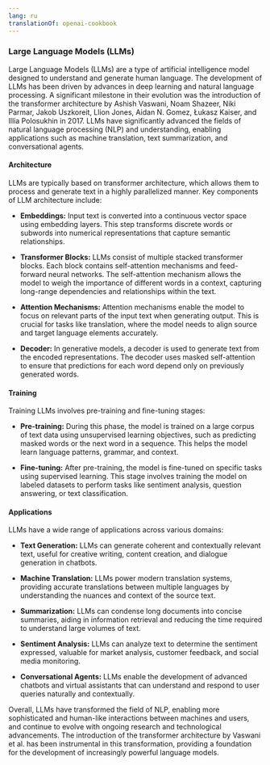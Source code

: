 ```yaml
---
lang: ru
translationOf: openai-cookbook
---
```


### Large Language Models (LLMs)

Large Language Models (LLMs) are a type of artificial intelligence model designed to understand and generate human language. The development of LLMs has been driven by advances in deep learning and natural language processing. A significant milestone in their evolution was the introduction of the transformer architecture by Ashish Vaswani, Noam Shazeer, Niki Parmar, Jakob Uszkoreit, Llion Jones, Aidan N. Gomez, Łukasz Kaiser, and Illia Polosukhin in 2017. LLMs have significantly advanced the fields of natural language processing (NLP) and understanding, enabling applications such as machine translation, text summarization, and conversational agents.

#### Architecture

LLMs are typically based on transformer architecture, which allows them to process and generate text in a highly parallelized manner. Key components of LLM architecture include:

- **Embeddings:** Input text is converted into a continuous vector space using embedding layers. This step transforms discrete words or subwords into numerical representations that capture semantic relationships.

- **Transformer Blocks:** LLMs consist of multiple stacked transformer blocks. Each block contains self-attention mechanisms and feed-forward neural networks. The self-attention mechanism allows the model to weigh the importance of different words in a context, capturing long-range dependencies and relationships within the text.

- **Attention Mechanisms:** Attention mechanisms enable the model to focus on relevant parts of the input text when generating output. This is crucial for tasks like translation, where the model needs to align source and target language elements accurately.

- **Decoder:** In generative models, a decoder is used to generate text from the encoded representations. The decoder uses masked self-attention to ensure that predictions for each word depend only on previously generated words.

#### Training

Training LLMs involves pre-training and fine-tuning stages:

- **Pre-training:** During this phase, the model is trained on a large corpus of text data using unsupervised learning objectives, such as predicting masked words or the next word in a sequence. This helps the model learn language patterns, grammar, and context.

- **Fine-tuning:** After pre-training, the model is fine-tuned on specific tasks using supervised learning. This stage involves training the model on labeled datasets to perform tasks like sentiment analysis, question answering, or text classification.

#### Applications

LLMs have a wide range of applications across various domains:

- **Text Generation:** LLMs can generate coherent and contextually relevant text, useful for creative writing, content creation, and dialogue generation in chatbots.

- **Machine Translation:** LLMs power modern translation systems, providing accurate translations between multiple languages by understanding the nuances and context of the source text.

- **Summarization:** LLMs can condense long documents into concise summaries, aiding in information retrieval and reducing the time required to understand large volumes of text.

- **Sentiment Analysis:** LLMs can analyze text to determine the sentiment expressed, valuable for market analysis, customer feedback, and social media monitoring.

- **Conversational Agents:** LLMs enable the development of advanced chatbots and virtual assistants that can understand and respond to user queries naturally and contextually.

Overall, LLMs have transformed the field of NLP, enabling more sophisticated and human-like interactions between machines and users, and continue to evolve with ongoing research and technological advancements. The introduction of the transformer architecture by Vaswani et al. has been instrumental in this transformation, providing a foundation for the development of increasingly powerful language models.

